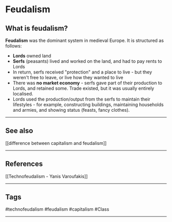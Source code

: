 # Feudalism
## What is feudalism?
**Feudalism** was the dominant system in medieval Europe. It is structured as follows:

- **Lords** owned land
- **Serfs** (peasants) lived and worked on the land, and had to pay rents to Lords
- In return, serfs received "protection" and a place to live - but they weren't free to leave, or live how they wanted to live
- There was **no market economy** - serfs gave part of their production to Lords, and retained some. Trade existed, but it was usually entirely localised.
- Lords used the production/output from the serfs to maintain their lifestyles - for example, constructing buildings, maintaining households and armies, and showing status (feasts, fancy clothes).

---
## See also

[[difference between capitalism and feudalism]]

---
## References

[[Technofeudalism - Yanis Varoufakis]]

---
## Tags

#technofeudalism #feudalism #capitalism #Class 

---

